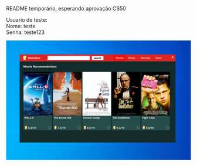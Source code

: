 README temporário, esperando aprovação CS50<br>

Usuario de teste:<br>
Nome: teste<br>
Senha: teste123<br>

![Interface Principal](https://github.com/MauroRaya/WatchBox/blob/main/imgs/img_app.png)
